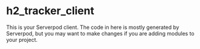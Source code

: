 # h2_tracker_client

This is your Serverpod client. The code in here is mostly generated by
Serverpod, but you may want to make changes if you are adding modules to your
project.
